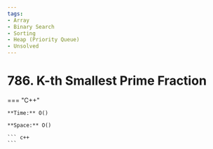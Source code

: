 ```yaml
---
tags:
- Array
- Binary Search
- Sorting
- Heap (Priority Queue)
- Unsolved
---
```



# 786. K-th Smallest Prime Fraction

=== "C++"

    **Time:** O()

    **Space:** O()

    ``` c++
    ```